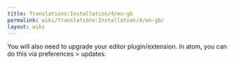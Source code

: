 ```yaml
---
title: Translations:Installation/4/en-gb
permalink: wiki/Translations:Installation/4/en-gb/
layout: wiki
---
```


You will also need to upgrade your editor plugin/extension. In atom, you
can do this via preferences &gt; updates.
